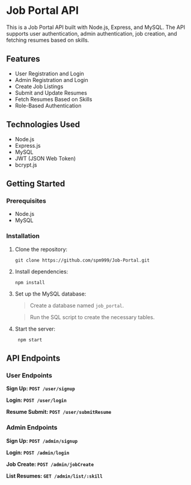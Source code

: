 # Job Portal API

This is a Job Portal API built with Node.js, Express, and MySQL. The API supports user authentication, admin authentication, job creation, and fetching resumes based on skills.

## Features

- User Registration and Login
- Admin Registration and Login
- Create Job Listings
- Submit and Update Resumes
- Fetch Resumes Based on Skills
- Role-Based Authentication

## Technologies Used

- Node.js
- Express.js
- MySQL
- JWT (JSON Web Token)
- bcrypt.js

## Getting Started

### Prerequisites

- Node.js
- MySQL

### Installation

1. Clone the repository:

   ```
   git clone https://github.com/spm999/Job-Portal.git
   ```
2. Install dependencies:

   ```
   npm install
   ```
3. Set up the MySQL database:

   > Create a database named `job_portal`.
   >

   > Run the SQL script to create the necessary tables.
   >
4. Start the server:

   ```
    npm start
   ```

## API Endpoints

### User Endpoints

**Sign Up:  `POST /user/signup`**

**Login:  `POST /user/login`**

**Resume Submit:  `POST /user/submitResume`**

### Admin Endpoints

**Sign Up:  `POST /admin/signup`**

**Login:  `POST /admin/login`**

**Job Create:  `POST /admin/jobCreate`**

**List Resumes: `GET /admin/list/:skill`**
